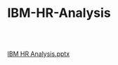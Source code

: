 # IBM-HR-Analysis

<br><br>

[IBM HR Analysis.pptx](https://github.com/mohamedarafa0527/IBM-HR-Analysis/files/9300096/IBM.HR.Analysis.pptx)
